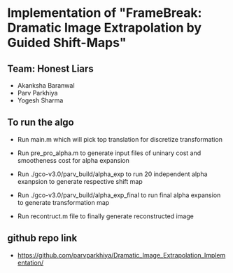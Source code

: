 # Implementation of "FrameBreak: Dramatic Image Extrapolation by Guided Shift-Maps"

## Team: Honest Liars

- Akanksha Baranwal
- Parv Parkhiya
- Yogesh Sharma

## To run the algo

- Run main.m which will pick top translation for discretize transformation

- Run pre_pro_alpha.m to generate input files of uninary cost and smootheness cost for alpha expansion

- Run ./gco-v3.0/parv_build/alpha_exp to run 20 independent alpha exanpsion to generate respective shift map

- Run ./gco-v3.0/parv_build/alpha_exp_final to run final alpha expansion to generate transformation map 

- Run recontruct.m file to finally generate reconstructed image


## github repo link

- https://github.com/parvparkhiya/Dramatic_Image_Extrapolation_Implementation/
